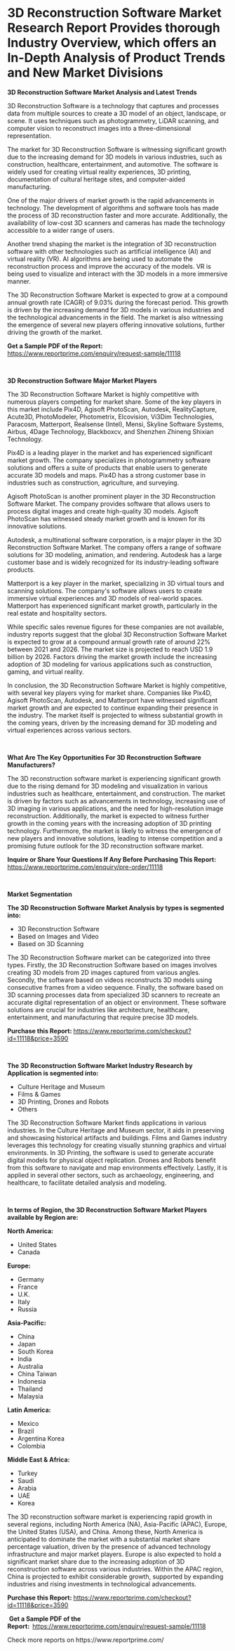 <p><h1>3D Reconstruction Software Market Research Report Provides thorough Industry Overview, which offers an In-Depth Analysis of Product Trends and New Market Divisions</h1></p><p><strong>3D Reconstruction Software Market Analysis and Latest Trends</strong></p>
<p><p>3D Reconstruction Software is a technology that captures and processes data from multiple sources to create a 3D model of an object, landscape, or scene. It uses techniques such as photogrammetry, LiDAR scanning, and computer vision to reconstruct images into a three-dimensional representation.</p><p>The market for 3D Reconstruction Software is witnessing significant growth due to the increasing demand for 3D models in various industries, such as construction, healthcare, entertainment, and automotive. The software is widely used for creating virtual reality experiences, 3D printing, documentation of cultural heritage sites, and computer-aided manufacturing.</p><p>One of the major drivers of market growth is the rapid advancements in technology. The development of algorithms and software tools has made the process of 3D reconstruction faster and more accurate. Additionally, the availability of low-cost 3D scanners and cameras has made the technology accessible to a wider range of users.</p><p>Another trend shaping the market is the integration of 3D reconstruction software with other technologies such as artificial intelligence (AI) and virtual reality (VR). AI algorithms are being used to automate the reconstruction process and improve the accuracy of the models. VR is being used to visualize and interact with the 3D models in a more immersive manner.</p><p>The 3D Reconstruction Software Market is expected to grow at a compound annual growth rate (CAGR) of 9.03% during the forecast period. This growth is driven by the increasing demand for 3D models in various industries and the technological advancements in the field. The market is also witnessing the emergence of several new players offering innovative solutions, further driving the growth of the market.</p></p>
<p><strong>Get a Sample PDF of the Report:&nbsp;</strong> <a href="https://www.reportprime.com/enquiry/request-sample/11118">https://www.reportprime.com/enquiry/request-sample/11118</a></p>
<p>&nbsp;</p>
<p><strong>3D Reconstruction Software Major Market Players</strong></p>
<p><p>The 3D Reconstruction Software Market is highly competitive with numerous players competing for market share. Some of the key players in this market include Pix4D, Agisoft PhotoScan, Autodesk, RealityCapture, Acute3D, PhotoModeler, Photometrix, Elcovision, Vi3Dim Technologies, Paracosm, Matterport, Realsense (Intel), Mensi, Skyline Software Systems, Airbus, 4Dage Technology, Blackboxcv, and Shenzhen Zhineng Shixian Technology.</p><p>Pix4D is a leading player in the market and has experienced significant market growth. The company specializes in photogrammetry software solutions and offers a suite of products that enable users to generate accurate 3D models and maps. Pix4D has a strong customer base in industries such as construction, agriculture, and surveying.</p><p>Agisoft PhotoScan is another prominent player in the 3D Reconstruction Software Market. The company provides software that allows users to process digital images and create high-quality 3D models. Agisoft PhotoScan has witnessed steady market growth and is known for its innovative solutions.</p><p>Autodesk, a multinational software corporation, is a major player in the 3D Reconstruction Software Market. The company offers a range of software solutions for 3D modeling, animation, and rendering. Autodesk has a large customer base and is widely recognized for its industry-leading software products.</p><p>Matterport is a key player in the market, specializing in 3D virtual tours and scanning solutions. The company's software allows users to create immersive virtual experiences and 3D models of real-world spaces. Matterport has experienced significant market growth, particularly in the real estate and hospitality sectors.</p><p>While specific sales revenue figures for these companies are not available, industry reports suggest that the global 3D Reconstruction Software Market is expected to grow at a compound annual growth rate of around 22% between 2021 and 2026. The market size is projected to reach USD 1.9 billion by 2026. Factors driving the market growth include the increasing adoption of 3D modeling for various applications such as construction, gaming, and virtual reality.</p><p>In conclusion, the 3D Reconstruction Software Market is highly competitive, with several key players vying for market share. Companies like Pix4D, Agisoft PhotoScan, Autodesk, and Matterport have witnessed significant market growth and are expected to continue expanding their presence in the industry. The market itself is projected to witness substantial growth in the coming years, driven by the increasing demand for 3D modeling and virtual experiences across various sectors.</p></p>
<p>&nbsp;</p>
<p><strong>What Are The Key Opportunities For 3D Reconstruction Software Manufacturers?</strong></p>
<p><p>The 3D reconstruction software market is experiencing significant growth due to the rising demand for 3D modeling and visualization in various industries such as healthcare, entertainment, and construction. The market is driven by factors such as advancements in technology, increasing use of 3D imaging in various applications, and the need for high-resolution image reconstruction. Additionally, the market is expected to witness further growth in the coming years with the increasing adoption of 3D printing technology. Furthermore, the market is likely to witness the emergence of new players and innovative solutions, leading to intense competition and a promising future outlook for the 3D reconstruction software market.</p></p>
<p><strong>Inquire or Share Your Questions If Any Before Purchasing This Report:</strong> <a href="https://www.reportprime.com/enquiry/pre-order/11118">https://www.reportprime.com/enquiry/pre-order/11118</a></p>
<p>&nbsp;</p>
<p><strong>Market Segmentation</strong></p>
<p><strong>The 3D Reconstruction Software Market Analysis by types is segmented into:</strong></p>
<p><ul><li>3D Reconstruction Software</li><li>Based on Images and Video</li><li>Based on 3D Scanning</li></ul></p>
<p><p>The 3D Reconstruction Software market can be categorized into three types. Firstly, the 3D Reconstruction Software based on images involves creating 3D models from 2D images captured from various angles. Secondly, the software based on videos reconstructs 3D models using consecutive frames from a video sequence. Finally, the software based on 3D scanning processes data from specialized 3D scanners to recreate an accurate digital representation of an object or environment. These software solutions are crucial for industries like architecture, healthcare, entertainment, and manufacturing that require precise 3D models.</p></p>
<p><strong>Purchase this Report:&nbsp;</strong><a href="https://www.reportprime.com/checkout?id=11118&price=3590">https://www.reportprime.com/checkout?id=11118&price=3590</a></p>
<p>&nbsp;</p>
<p><strong>The 3D Reconstruction Software Market Industry Research by Application is segmented into:</strong></p>
<p><ul><li>Culture Heritage and Museum</li><li>Films & Games</li><li>3D Printing, Drones and Robots</li><li>Others</li></ul></p>
<p><p>The 3D Reconstruction Software Market finds applications in various industries. In the Culture Heritage and Museum sector, it aids in preserving and showcasing historical artifacts and buildings. Films and Games industry leverages this technology for creating visually stunning graphics and virtual environments. In 3D Printing, the software is used to generate accurate digital models for physical object replication. Drones and Robots benefit from this software to navigate and map environments effectively. Lastly, it is applied in several other sectors, such as archaeology, engineering, and healthcare, to facilitate detailed analysis and modeling.</p></p>
<p>&nbsp;</p>
<p><strong>In terms of Region, the 3D Reconstruction Software Market Players available by Region are:</strong></p>
<p>
    <p> <strong> North America: </strong>
        <ul>
            <li>United States</li>
            <li>Canada</li>
        </ul>
        </p> 
    <p> <strong> Europe: </strong>
        <ul>
            <li>Germany</li>
            <li>France</li>
            <li>U.K.</li>
            <li>Italy</li>
            <li>Russia</li>
        </ul>
        </p> 
    <p> <strong> Asia-Pacific: </strong>
        <ul>
            <li>China</li>
            <li>Japan</li>
            <li>South Korea</li>
            <li>India</li>
            <li>Australia</li>
            <li>China Taiwan</li>
            <li>Indonesia</li>
            <li>Thailand</li>
            <li>Malaysia</li>
        </ul>
        </p> 
    <p> <strong> Latin America: </strong>
        <ul>
            <li>Mexico</li>
            <li>Brazil</li>
            <li>Argentina Korea</li>
            <li>Colombia</li>
        </ul>
        </p> 
    <p> <strong> Middle East & Africa: </strong>
        <ul>
            <li>Turkey</li>
            <li>Saudi</li>
            <li>Arabia</li>
            <li>UAE</li>
            <li>Korea</li>
        </ul>
    </p>
    </p>
<p><p>The 3D reconstruction software market is experiencing rapid growth in several regions, including North America (NA), Asia-Pacific (APAC), Europe, the United States (USA), and China. Among these, North America is anticipated to dominate the market with a substantial market share percentage valuation, driven by the presence of advanced technology infrastructure and major market players. Europe is also expected to hold a significant market share due to the increasing adoption of 3D reconstruction software across various industries. Within the APAC region, China is projected to exhibit considerable growth, supported by expanding industries and rising investments in technological advancements.</p></p>
<p><strong>Purchase this Report: </strong><a href="https://www.reportprime.com/checkout?id=11118&price=3590">https://www.reportprime.com/checkout?id=11118&price=3590</a></p>
<p>&nbsp;<strong>Get a Sample PDF of the Report:&nbsp;&nbsp;</strong><a href="https://www.reportprime.com/enquiry/request-sample/11118">https://www.reportprime.com/enquiry/request-sample/11118</a></p>
<p><strong></strong></p>
<p>Check more reports on https://www.reportprime.com/</p>